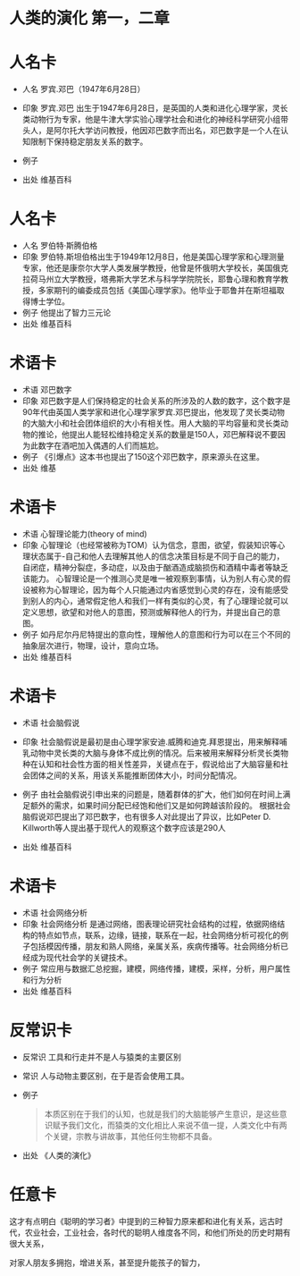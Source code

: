 # 人类的演化 第一，二章
# 人名卡
- 人名 罗宾.邓巴（1947年6月28日）
- 印象 罗宾.邓巴 出生于1947年6月28日，是英国的人类和进化心理学家，灵长类动物行为专家，他是牛津大学实验心理学社会和进化的神经科学研究小组带头人，是阿尔托大学访问教授，他因邓巴数字而出名，邓巴数字是一个人在认知限制下保持稳定朋友关系的数字。

- 例子 
- 出处 维基百科

# 人名卡
-  人名 罗伯特·斯腾伯格
-  印象 罗伯特.斯坦伯格出生于1949年12月8日，他是美国心理学家和心理测量专家，他还是康奈尔大学人类发展学教授，他曾是怀俄明大学校长，美国俄克拉荷马州立大学教授，塔弗斯大学艺术与科学学院院长，耶鲁心理和教育学教授，多家期刊的编委成员包括《美国心理学家》。他毕业于耶鲁并在斯坦福取得博士学位。
-  例子 他提出了智力三元论
-  出处 维基百科

# 术语卡
- 术语 邓巴数字
- 印象 邓巴数字是人们保持稳定的社会关系的所涉及的人数的数字，这个数字是90年代由英国人类学家和进化心理学家罗宾.邓巴提出，他发现了灵长类动物的大脑大小和社会团体组织的大小有相关性。用人大脑的平均容量和灵长类动物的推论，他提出人能轻松维持稳定关系的数量是150人，邓巴解释说不要因为此数字在酒吧加入偶遇的人们而尴尬。
- 例子 《引爆点》这本书也提出了150这个邓巴数字，原来源头在这里。
- 出处 维基
# 术语卡
- 术语 心智理论能力(theory of mind)
- 印象 心智理论（也经常被称为TOM）认为信念，意图，欲望，假装知识等心理状态属于-自己和他人去理解其他人的信念决策目标是不同于自己的能力，自闭症，精神分裂症，多动症，以及由于酗酒造成脑损伤和酒精中毒者等缺乏该能力。
  心智理论是一个推测心灵是唯一被观察到事情，认为别人有心灵的假设被称为心智理论，因为每个人只能通过内省感觉到心灵的存在，没有能感受到别人的内心，通常假定他人和我们一样有类似的心灵，有了心理理论就可以定义思想，欲望和对他人的意图，预测或解释他人的行为，并提出自己的意图。
- 例子 如丹尼尔丹尼特提出的意向性，理解他人的意图和行为可以在三个不同的抽象层次进行，物理，设计，意向立场。
- 出处 维基百科

# 术语卡
- 术语 社会脑假说 
- 印象 社会脑假说是最初是由心理学家安迪.威腾和迪克.拜恩提出，用来解释哺乳动物中灵长类的大脑与身体不成比例的情况。后来被用来解释分析灵长类物种在认知和社会性方面的相关性差异，关键点在于，假说给出了大脑容量和社会团体之间的关系，用该关系能推断团体大小，时间分配情况。

- 例子 由社会脑假说引申出来的问题是，随着群体的扩大，他们如何在时间上满足额外的需求，如果时间分配已经饱和他们又是如何跨越该阶段的。
 根据社会脑假说邓巴提出了邓巴数字，也有很多人对此提出了异议，比如Peter D. Killworth等人提出基于现代人的观察这个数字应该是290人
- 出处 维基百科
# 术语卡
- 术语 社会网络分析
- 印象 社会网络分析 是通过网络，图表理论研究社会结构的过程，依据网络结构的特点如节点，联系，边缘，链接，联系在一起，社会网络分析可视化的例子包括模因传播，朋友和熟人网络，亲属关系，疾病传播等。社会网络分析已经成为现代社会学的关键技术。
- 例子 常应用与数据汇总挖掘，建模，网络传播，建模，采样，分析，用户属性和行为分析
- 出处 维基百科
# 反常识卡
- 反常识 工具和行走并不是人与猿类的主要区别

- 常识  人与动物主要区别，在于是否会使用工具。
- 例子 
    > 本质区别在于我们的认知，也就是我们的大脑能够产生意识，是这些意识赋予我们文化，而猿类的文化相比人来说不值一提，人类文化中有两个关键，宗教与讲故事，其他任何生物都不具备。
- 出处 《人类的演化》
# 任意卡
这才有点明白《聪明的学习者》中提到的三种智力原来都和进化有关系，远古时代，农业社会，工业社会，各时代的聪明人维度各不同，和他们所处的历史时期有很大关系，

对家人朋友多拥抱，增进关系，甚至提升能孩子的智力，

